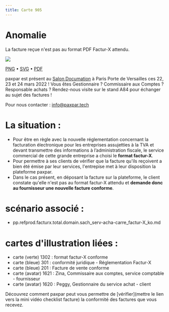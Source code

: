```yaml
---
title: Carte 905
---
```


# Anomalie


La facture reçue
n'est pas au format
PDF Factur-X attendu.


![](https://media.paxpar.tech/ludi/card_905_recto.png)

[PNG](https://media.paxpar.tech/ludi/card_905_recto.png) • [SVG](https://media.paxpar.tech/ludi/card_905_recto.svg) • [PDF](https://media.paxpar.tech/ludi/card_905_recto.pdf)

paxpar est présent au [Salon Documation](https://www.documation.fr/info_societe/527/paxpartech.html) à Paris Porte de Versailles ces 22, 23 et 24 mars 2022 ! Vous êtes Gestionnaire ? Commissaire aux Comptes ? Responsable achats ? Rendez-nous visite sur le stand A84 pour échanger au sujet des factures !

Pour nous contacter : info@paxpar.tech

# La situation :
  - Pour être en règle avec la nouvelle réglementation concernant la facturation électronique pour les entreprises assujetties à la TVA et devant transmettre des informations à l’administration fiscale, le service commercial de cette grande entreprise a choisi le **format factur-X**. 
  - Pour permettre à ses clients de vérifier que la facture qu'ils reçoivent a bien été émise par leur services, l'entrepise met à leur disposition la plateforme paxpar. 
  - Dans le cas présent, en déposant la facture sur la plateforme, le client constate qu'elle n'est pas au format factur-X attendu et **demande donc au fournisseur une nouvelle facture conforme**.

# scénario associé : 
  - pp.refprod.facturx.total.domain.sach_serv-acha-carre_factur-X_ko.md

# cartes d'illustration liées : 
  - carte (verte) 1302 : format factur-X conforme
  - carte (bleue) 301 : conformité juridique - Réglementation Factur-X
  - carte (bleue) 201 : Facture de vente conforme
  - carte (avatar) 1621 : Zina, Commissaire aux comptes, service comptable - fournisseur
  - carte (avatar) 1620 : Peggy, Gestionnaire du service achat - client 

Découvrez comment paxpar peut vous permettre de [vérifier](mettre le lien vers la mini vidéo checklist facture) la conformité des factures que vous recevez.


